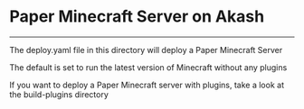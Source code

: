 # Paper Minecraft Server on Akash

---

The deploy.yaml file in this directory will deploy a Paper Minecraft Server

The default is set to run the latest version of Minecraft without any plugins

If you want to deploy a Paper Minecraft server with plugins, take a look at the build-plugins directory
